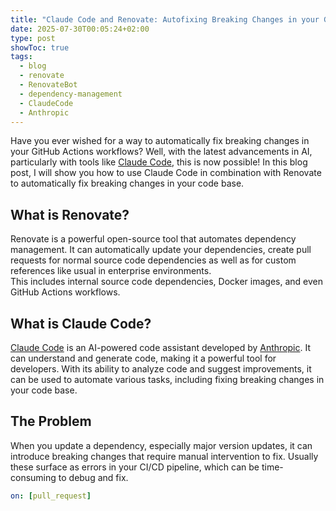 ```yaml
---
title: "Claude Code and Renovate: Autofixing Breaking Changes in your GitHub Actions"
date: 2025-07-30T00:05:24+02:00
type: post
showToc: true
tags:
  - blog
  - renovate
  - RenovateBot
  - dependency-management
  - ClaudeCode
  - Anthropic
---
```


Have you ever wished for a way to automatically fix breaking changes in your GitHub Actions workflows? Well, with the latest advancements in AI, particularly with tools like [Claude Code](https://claude.ai/), this is now possible!
In this blog post, I will show you how to use Claude Code in combination with Renovate to automatically fix breaking changes in your code base.

<!--more-->

## What is Renovate?
Renovate is a powerful open-source tool that automates dependency management. 
It can automatically update your dependencies, create pull requests for normal source code dependencies as well as for custom references like usual in enterprise environments.   
This includes internal source code dependencies, Docker images, and even GitHub Actions workflows.

## What is Claude Code?
[Claude Code](https://claude.ai/) is an AI-powered code assistant developed by [Anthropic](https://www.anthropic.com/). 
It can understand and generate code, making it a powerful tool for developers. 
With its ability to analyze code and suggest improvements, it can be used to automate various tasks, including fixing breaking changes in your code base.

## The Problem 
When you update a dependency, especially major version updates, it can introduce breaking changes that require manual intervention to fix.
Usually these surface as errors in your CI/CD pipeline, which can be time-consuming to debug and fix.

```yaml
on: [pull_request]
```
